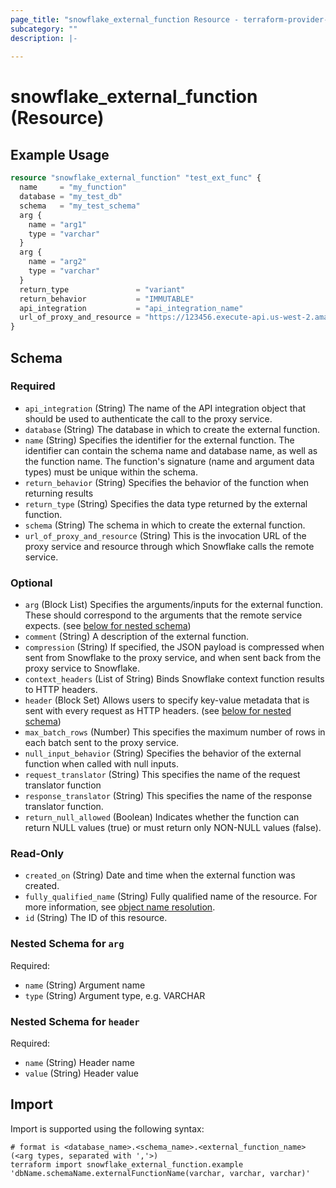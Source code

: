 ```yaml
---
page_title: "snowflake_external_function Resource - terraform-provider-snowflake"
subcategory: ""
description: |-
  
---
```


# snowflake_external_function (Resource)



## Example Usage

```terraform
resource "snowflake_external_function" "test_ext_func" {
  name     = "my_function"
  database = "my_test_db"
  schema   = "my_test_schema"
  arg {
    name = "arg1"
    type = "varchar"
  }
  arg {
    name = "arg2"
    type = "varchar"
  }
  return_type               = "variant"
  return_behavior           = "IMMUTABLE"
  api_integration           = "api_integration_name"
  url_of_proxy_and_resource = "https://123456.execute-api.us-west-2.amazonaws.com/prod/test_func"
}
```

<!-- schema generated by tfplugindocs -->
## Schema

### Required

- `api_integration` (String) The name of the API integration object that should be used to authenticate the call to the proxy service.
- `database` (String) The database in which to create the external function.
- `name` (String) Specifies the identifier for the external function. The identifier can contain the schema name and database name, as well as the function name. The function's signature (name and argument data types) must be unique within the schema.
- `return_behavior` (String) Specifies the behavior of the function when returning results
- `return_type` (String) Specifies the data type returned by the external function.
- `schema` (String) The schema in which to create the external function.
- `url_of_proxy_and_resource` (String) This is the invocation URL of the proxy service and resource through which Snowflake calls the remote service.

### Optional

- `arg` (Block List) Specifies the arguments/inputs for the external function. These should correspond to the arguments that the remote service expects. (see [below for nested schema](#nestedblock--arg))
- `comment` (String) A description of the external function.
- `compression` (String) If specified, the JSON payload is compressed when sent from Snowflake to the proxy service, and when sent back from the proxy service to Snowflake.
- `context_headers` (List of String) Binds Snowflake context function results to HTTP headers.
- `header` (Block Set) Allows users to specify key-value metadata that is sent with every request as HTTP headers. (see [below for nested schema](#nestedblock--header))
- `max_batch_rows` (Number) This specifies the maximum number of rows in each batch sent to the proxy service.
- `null_input_behavior` (String) Specifies the behavior of the external function when called with null inputs.
- `request_translator` (String) This specifies the name of the request translator function
- `response_translator` (String) This specifies the name of the response translator function.
- `return_null_allowed` (Boolean) Indicates whether the function can return NULL values (true) or must return only NON-NULL values (false).

### Read-Only

- `created_on` (String) Date and time when the external function was created.
- `fully_qualified_name` (String) Fully qualified name of the resource. For more information, see [object name resolution](https://docs.snowflake.com/en/sql-reference/name-resolution).
- `id` (String) The ID of this resource.

<a id="nestedblock--arg"></a>
### Nested Schema for `arg`

Required:

- `name` (String) Argument name
- `type` (String) Argument type, e.g. VARCHAR


<a id="nestedblock--header"></a>
### Nested Schema for `header`

Required:

- `name` (String) Header name
- `value` (String) Header value

## Import

Import is supported using the following syntax:

```shell
# format is <database_name>.<schema_name>.<external_function_name>(<arg types, separated with ','>)
terraform import snowflake_external_function.example 'dbName.schemaName.externalFunctionName(varchar, varchar, varchar)'
```
